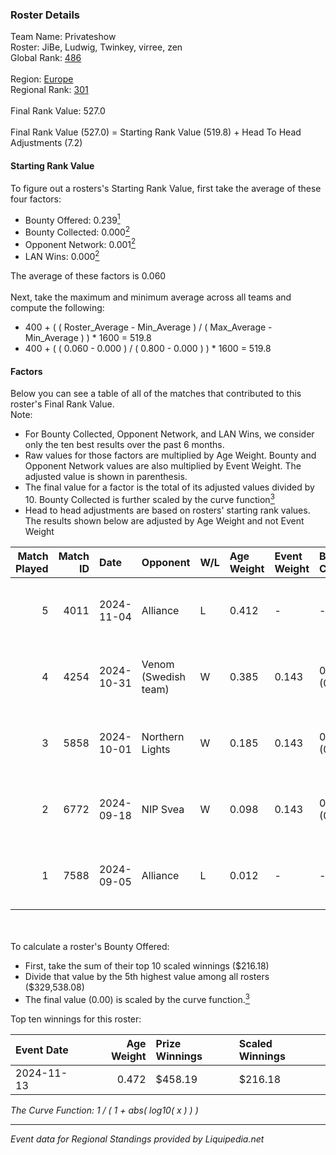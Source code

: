 ### Roster Details<br />
Team Name: Privateshow<br />
Roster: JiBe, Ludwig, Twinkey, virree, zen<br />
Global Rank: [486](../standings_global.md)<br />
<br />
Region: [Europe]( ../standings_europe.md)<br />
Regional Rank: [301]( ../standings_europe.md)<br />
<br />
Final Rank Value:  527.0<br />
<br />
Final Rank Value (527.0) = Starting Rank Value (519.8) + Head To Head Adjustments (7.2)<br />

#### Starting Rank Value<br />
To figure out a rosters's Starting Rank Value, first take the average of these four factors:<br />
- Bounty Offered: 0.239[<sup>1</sup>](#table2)
- Bounty Collected: 0.000[<sup>2</sup>](#table1)
- Opponent Network: 0.001[<sup>2</sup>](#table1)
- LAN Wins: 0.000[<sup>2</sup>](#table1)

The average of these factors is 0.060<br />
<br />
Next, take the maximum and minimum average across all teams and compute the following:<br />
- 400 + ( ( Roster_Average - Min_Average ) / ( Max_Average - Min_Average ) ) * 1600 = 519.8
- 400 + ( ( 0.060 - 0.000 ) / ( 0.800 - 0.000 ) ) * 1600 = 519.8


#### Factors<br />
Below you can see a table of all of the matches that contributed to this roster's Final Rank Value.<br />
Note:<br />

- For Bounty Collected, Opponent Network, and LAN Wins, we consider only the ten best results over the past 6 months.
- Raw values for those factors are multiplied by Age Weight. Bounty and Opponent Network values are also multiplied by Event Weight. The adjusted value is shown in parenthesis.
- The final value for a factor is the total of its adjusted values divided by 10. Bounty Collected is further scaled by the curve function[<sup>3</sup>](#curveFunction)
- Head to head adjustments are based on rosters' starting rank values. The results shown below are adjusted by Age Weight and not Event Weight
<span id="table1"></span><br />


| Match Played | Match ID | Date       | Opponent             | W/L | Age Weight | Event Weight | Bounty Collected | Opponent Network | LAN Wins  | H2H Adj. | Roster                             |
| -: | -: | :- | :- | :- | :- | :- | :- | :- | :- | -: | :- |
|            5 |     4011 | 2024-11-04 | Alliance             | L   | 0.412      | -            | -                | -                | -         |    -1.52 | JiBe, Ludwig, Twinkey, virree, zen |
|            4 |     4254 | 2024-10-31 | Venom (Swedish team) | W   | 0.385      | 0.143        | 0.000 (0.000)    | 0.062 (0.003)    | 0 (0.000) |     5.76 | JiBe, Ludwig, Twinkey, virree, zen |
|            3 |     5858 | 2024-10-01 | Northern Lights      | W   | 0.185      | 0.143        | 0.000 (0.000)    | 0.037 (0.001)    | 0 (0.000) |     1.98 | JiBe, Ludwig, Twinkey, virree, zen |
|            2 |     6772 | 2024-09-18 | NIP Svea             | W   | 0.098      | 0.143        | 0.000 (0.000)    | 0.047 (0.001)    | 0 (0.000) |     1.04 | JiBe, Ludwig, Twinkey, virree, zen |
|            1 |     7588 | 2024-09-05 | Alliance             | L   | 0.012      | -            | -                | -                | -         |    -0.04 | JiBe, Ludwig, Twinkey, virree, zen |

<br />
<span id="table2"></span><br />
To calculate a roster's Bounty Offered:<br />

- First, take the sum of their top 10 scaled winnings ($216.18)
- Divide that value by the 5th highest value among all rosters ($329,538.08)
- The final value (0.00) is scaled by the curve function.[<sup>3</sup>](#curveFunction)

Top ten winnings for this roster:<br />

| Event Date | Age Weight | Prize Winnings | Scaled Winnings |
| :- | -: | :- | :- |
| 2024-11-13 |      0.472 | $458.19        | $216.18         |


<span id="curveFunction"></span>_The Curve Function: 1 / ( 1 + abs( log10( x ) ) )_<br />

---
_Event data for Regional Standings provided by Liquipedia.net_<br />
